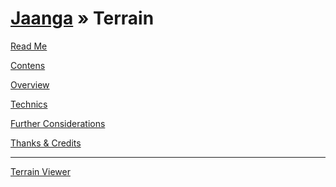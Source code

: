 [Jaanga](../index.html ) &raquo; Terrain
=======================================

<p id=rm >
	<a href=JavaScript:displayPage("readme.md",rm); >Read Me</a>
</p>

<p id=co >
	<a href=JavaScript:displayPage("contents.md",co); >Contens</a>
</p>

<p id=ov >
	<a href=JavaScript:displayPage("overview.md",ov); >Overview</a>
</p>

<p id=te >
	<a href=JavaScript:displayPage("technics.md",te); >Technics</a>
</p>

<p id=fc >
	<a href=JavaScript:displayPage("further-considerations.md",fc); >Further Considerations</a>
</p>

<p id=th >
	<a href=JavaScript:displayPage("thanks.md",th); >Thanks & Credits</a>
</p>

****

[Terrain Viewer]( ../terrain-viewer/index.html )